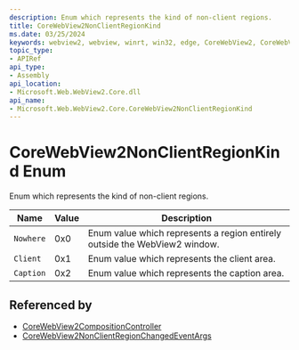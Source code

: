 ```yaml
---
description: Enum which represents the kind of non-client regions.
title: CoreWebView2NonClientRegionKind
ms.date: 03/25/2024
keywords: webview2, webview, winrt, win32, edge, CoreWebView2, CoreWebView2Controller, browser control, edge html, CoreWebView2NonClientRegionKind
topic_type:
- APIRef
api_type:
- Assembly
api_location:
- Microsoft.Web.WebView2.Core.dll
api_name:
- Microsoft.Web.WebView2.Core.CoreWebView2NonClientRegionKind
---
```


# CoreWebView2NonClientRegionKind Enum

Enum which represents the kind of non-client regions.

| Name |  Value | Description |
|--|--|--|
|`Nowhere` | 0x0  |  Enum value which represents a region entirely outside the WebView2 window.|
|`Client` | 0x1  |  Enum value which represents the client area.|
|`Caption` | 0x2  |  Enum value which represents the caption area.|


## Referenced by

- [CoreWebView2CompositionController](corewebview2compositioncontroller.md)
- [CoreWebView2NonClientRegionChangedEventArgs](corewebview2nonclientregionchangedeventargs.md)
